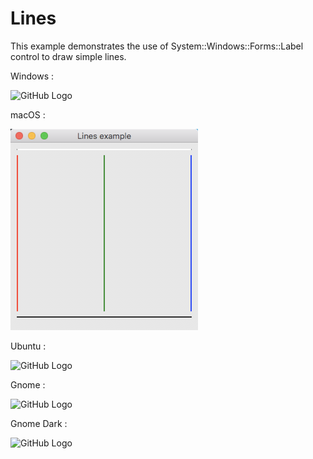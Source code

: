 # Lines

This example demonstrates the use of System::Windows::Forms::Label control to draw simple lines.

Windows :

![GitHub Logo](../../../docs/Pictures/Examples/Forms/LinesW.png)

macOS :

![GitHub Logo](../../../docs/Pictures/Examples/Forms/LinesM.png)

Ubuntu :

![GitHub Logo](../../../docs/Pictures/Examples/Forms/LinesU.png)

Gnome :

![GitHub Logo](../../../docs/Pictures/Examples/Forms/LinesG.png)

Gnome Dark :

![GitHub Logo](../../../docs/Pictures/Examples/Forms/LinesGD.png)
